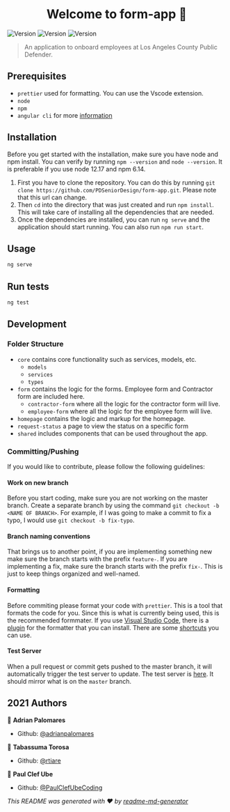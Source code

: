 <h1 align="center">Welcome to form-app 👋</h1>
<p>
  <img alt="Version" src="https://img.shields.io/badge/node-12.17.0-brightgreen" />
  <img alt="Version" src="https://img.shields.io/badge/npm-6.14.4-brightgreen" />
  <img alt="Version" src="https://img.shields.io/badge/Angular%20CLI-10.1.3-brightgreen" />
 </p>

> An application to onboard employees at Los Angeles County Public Defender.

## Prerequisites

- `prettier` used for formatting. You can use the Vscode extension.
- `node`
- `npm`
- `angular cli` for more [information](https://cli.angular.io/)

## Installation

Before you get started with the installation, make sure you have node and npm install. You can verify by running `npm --version` and `node --version`. It is preferable if you use node 12.17 and npm 6.14.

1. First you have to clone the repository. You can do this by running `git clone https://github.com/PDSeniorDesign/form-app.git`. Please note that this url can change.
2. Then `cd` into the directory that was just created and run `npm install`. This will take care of installing all the dependencies that are needed.
3. Once the dependencies are installed, you can run `ng serve` and the application should start running. You can also run `npm run start`.

## Usage

```sh
ng serve
```

## Run tests

```sh
ng test
```

## Development

### Folder Structure

- `core` contains core functionality such as services, models, etc.
  - `models`
  - `services`
  - `types`
- `form` contains the logic for the forms. Employee form and Contractor form are included here.
  - `contractor-form` where all the logic for the contractor form will live.
  - `employee-form` where all the logic for the employee form will live.
- `homepage` contains the logic and markup for the homepage.
- `request-status` a page to view the status on a specific form
- `shared` includes components that can be used throughout the app.

### Committing/Pushing

If you would like to contribute, please follow the following guidelines:

#### Work on new branch

Before you start coding, make sure you are not working on the master branch. Create a separate branch by using the command `git checkout -b <NAME OF BRANCH>`. For example, if I was going to make a commit to fix a typo, I would use `git checkout -b fix-typo`.

#### Branch naming conventions

That brings us to another point, if you are implementing something new make sure the branch starts with the prefix `feature-`. If you are implementing a fix, make sure the branch starts with the prefix `fix-`. This is just to keep things organized and well-named.

#### Formatting

Before commiting please format your code with `prettier`. This is a tool that formats the code for you. Since this is what is currently being used, this is the recommended formmater. If you use [Visual Studio Code](https://code.visualstudio.com/Download), there is a [plugin](https://marketplace.visualstudio.com/items?itemName=esbenp.prettier-vscode) for the formatter that you can install. There are some [shortcuts](https://stackoverflow.com/questions/29973357/how-do-you-format-code-in-visual-studio-code-vscode) you can use.

#### Test Server
When a pull request or commit gets pushed to the master branch, it will automatically trigger the test server to update. The test server is [here](https://pacific-waters-97783.herokuapp.com/). It should mirror what is on the `master` branch.

## 2021 Authors

👤 **Adrian Palomares**

- Github: [@adrianpalomares](https://github.com/adrianpalomares)

👤 **Tabassuma Torosa**

- Github: [@rtiare](https://github.com/rtiare)

👤 **Paul Clef Ube**

- Github: [@PaulClefUbeCoding](https://github.com/PaulClefUbeCoding)




_This README was generated with ❤️ by [readme-md-generator](https://github.com/kefranabg/readme-md-generator)_
